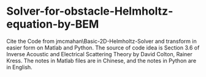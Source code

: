 # Solver-for-obstacle-Helmholtz-equation-by-BEM
Cite the Code from jmcmahan\Basic-2D-Helmholtz-Solver and transform in easier form on Matlab and Python. 
The source of code idea is Section 3.6 of Inverse Acoustic and Electrical Scattering Theory by David Colton, Rainer Kress.
The notes in Matlab files are in Chinese, and the notes in Python are in English.
